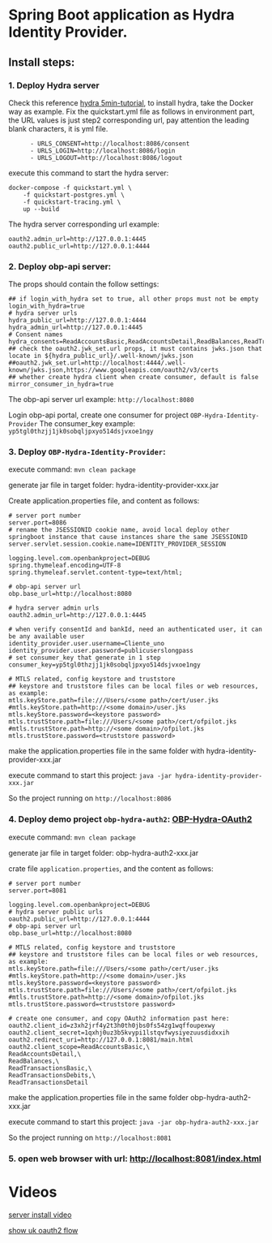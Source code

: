 # Spring Boot application as Hydra Identity Provider.

## Install steps:

### 1. Deploy Hydra server
Check this reference [hydra 5min-tutorial](https://www.ory.sh/hydra/docs/5min-tutorial), to install hydra, take the Docker way as example.
Fix the quickstart.yml file as follows in environment part, the URL values is just step2 corresponding url, pay attention the leading blank characters, it is yml file.
```
      - URLS_CONSENT=http://localhost:8086/consent
      - URLS_LOGIN=http://localhost:8086/login
      - URLS_LOGOUT=http://localhost:8086/logout
```
execute this command to start the hydra server:
```
docker-compose -f quickstart.yml \
    -f quickstart-postgres.yml \
    -f quickstart-tracing.yml \
    up --build
```
The hydra server corresponding url example:
```
oauth2.admin_url=http://127.0.0.1:4445
oauth2.public_url=http://127.0.0.1:4444
```
### 2. Deploy obp-api server:
The props should contain the follow settings:
```
## if login_with_hydra set to true, all other props must not be empty
login_with_hydra=true
# hydra server urls
hydra_public_url=http://127.0.0.1:4444
hydra_admin_url=http://127.0.0.1:4445
# Consent names
hydra_consents=ReadAccountsBasic,ReadAccountsDetail,ReadBalances,ReadTransactionsBasic,ReadTransactionsDebits,ReadTransactionsDetail
## check the oauth2.jwk_set.url props, it must contains jwks.json that locate in ${hydra_public_url}/.well-known/jwks.json
##oauth2.jwk_set.url=http://localhost:4444/.well-known/jwks.json,https://www.googleapis.com/oauth2/v3/certs
## whether create hydra client when create consumer, default is false
mirror_consumer_in_hydra=true
```

The obp-api server url example: `http://localhost:8080`

Login obp-api portal, create one consumer for project `OBP-Hydra-Identity-Provider`
The consumer_key example: `yp5tgl0thzjj1jk0sobqljpxyo514dsjvxoe1ngy`

### 3. Deploy `OBP-Hydra-Identity-Provider`:

execute command: `mvn clean package`

generate jar file in target folder: hydra-identity-provider-xxx.jar

Create application.properties file, and content as follows:
```
# server port number
server.port=8086
# rename the JSESSIONID cookie name, avoid local deploy other springboot instance that cause instances share the same JSESSIONID
server.servlet.session.cookie.name=IDENTITY_PROVIDER_SESSION

logging.level.com.openbankproject=DEBUG
spring.thymeleaf.encoding=UTF-8
spring.thymeleaf.servlet.content-type=text/html;

# obp-api server url
obp.base_url=http://localhost:8080

# hydra server admin urls
oauth2.admin_url=http://127.0.0.1:4445

# when verify consentId and bankId, need an authenticated user, it can be any available user
identity_provider.user.username=Cliente_uno
identity_provider.user.password=publicuserslongpass
# set consumer_key that generate in 1 step
consumer_key=yp5tgl0thzjj1jk0sobqljpxyo514dsjvxoe1ngy

# MTLS related, config keystore and truststore
## keystore and truststore files can be local files or web resources, as example:
mtls.keyStore.path=file:///Users/<some path>/cert/user.jks
#mtls.keyStore.path=http://<some domain>/user.jks
mtls.keyStore.password=<keystore password>
mtls.trustStore.path=file:///Users/<some path>/cert/ofpilot.jks
#mtls.trustStore.path=http://<some domain>/ofpilot.jks
mtls.trustStore.password=<truststore password>
```
make the application.properties file in the same folder with hydra-identity-provider-xxx.jar

execute command to start this project: `java -jar hydra-identity-provider-xxx.jar`

So the project running on `http://localhost:8086`

### 4. Deploy demo project `obp-hydra-auth2`:  [OBP-Hydra-OAuth2](https://github.com/OpenBankProject/OBP-Hydra-OAuth2)

execute command: `mvn clean package`

generate jar file in target folder: obp-hydra-auth2-xxx.jar

crate file `application.properties`, and the content as follows:
```
# server port number
server.port=8081

logging.level.com.openbankproject=DEBUG
# hydra server public urls
oauth2.public_url=http://127.0.0.1:4444
# obp-api server url
obp.base_url=http://localhost:8080

# MTLS related, config keystore and truststore
## keystore and truststore files can be local files or web resources, as example:
mtls.keyStore.path=file:///Users/<some path>/cert/user.jks
#mtls.keyStore.path=http://<some domain>/user.jks
mtls.keyStore.password=<keystore password>
mtls.trustStore.path=file:///Users/<some path>/cert/ofpilot.jks
#mtls.trustStore.path=http://<some domain>/ofpilot.jks
mtls.trustStore.password=<truststore password>

# create one consumer, and copy OAuth2 information past here:
oauth2.client_id=z3xh2jrf4y2t3h0th0jbs0fs54zg1wqffoupexwy
oauth2.client_secret=1qxhj0uz3b5kvypi1lstqvfwysiyezuusdidxxih
oauth2.redirect_uri=http://127.0.0.1:8081/main.html
oauth2.client_scope=ReadAccountsBasic,\
ReadAccountsDetail,\
ReadBalances,\
ReadTransactionsBasic,\
ReadTransactionsDebits,\
ReadTransactionsDetail
```

make the application.properties file in the same folder obp-hydra-auth2-xxx.jar

execute command to start this project: `java -jar obp-hydra-auth2-xxx.jar`

So the project running on `http://localhost:8081`

### 5. open web browser with url: [http://localhost:8081/index.html](http://localhost:8081/index.html)

# Videos
[server install video](https://youtu.be/AobQ7LJQ9cs)

[show uk oauth2 flow](https://youtu.be/k_6z2wk5Jqk)
